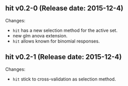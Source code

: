 ## hit v0.2-0 (Release date: 2015-12-4)

Changes:

* ``hit`` has a new selection method for the active set. 
* new glm anova extension.
* ``hit`` allows known for binomial responses.

## hit v0.2-1 (Release date: 2015-12-4)

Changes:

* ``hit`` stick to cross-validation as selection method.